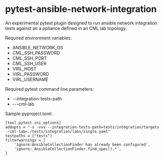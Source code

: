 # pytest-ansible-network-integration

An experimental pytest plugin designed to run ansible network integration tests against an a ppliance defined in an CML lab topology.

Required environment variables:

- ANSIBLE_NETWORK_OS
- CML_SSH_PASSWORD
- CML_SSH_PORT
- CML_SSH_USER
- VIRL_HOST
- VIRL_PASSWORD
- VIRL_USERNAME

Required pytest command line parameters:

- --integration-tests-path
- ---cml-lab

Sample pyproject.toml:

```
[tool.pytest.ini_options]
addopts = "-s -vvv --integration-tests-path=tests/integration/targets --cml-lab=./tests/integration/labs/single.yaml"
testpaths = ["tests"]
filterwarnings = [
    'ignore:AnsibleCollectionFinder has already been configured',
    'ignore:_AnsibleCollectionFinder.find_spec().*',
]
```
